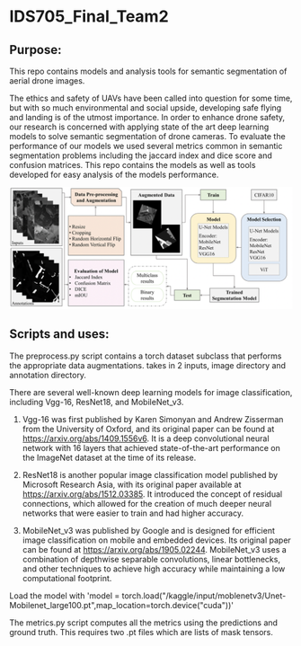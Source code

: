 # IDS705_Final_Team2

## Purpose:

This repo contains models and analysis tools for semantic segmentation of aerial drone images. 

The ethics and safety of UAVs have been called into question for some time, but with so much environmental and social upside, developing safe flying and landing is of the utmost importance. In order to enhance drone safety, our research is concerned with applying state of the art deep learning models to solve semantic segmentation of drone cameras. To evaluate the performance of our models we used several metrics common in semantic segmentation problems including the jaccard index and dice score and confusion matrices. This repo contains the models as well as tools developed for easy analysis of the models performance. 

<img width="1019" alt="Project Flow Chart" src="proj_flowchart.png">


## Scripts and uses:

The preprocess.py script contains a torch dataset subclass that performs the appropriate data augmentations. takes in 2 inputs, image directory and annotation directory.



There are several well-known deep learning models for image classification, including Vgg-16, ResNet18, and MobileNet_v3.

1. Vgg-16 was first published by Karen Simonyan and Andrew Zisserman from the University of Oxford, and its original paper can be found at https://arxiv.org/abs/1409.1556v6. It is a deep convolutional neural network with 16 layers that achieved state-of-the-art performance on the ImageNet dataset at the time of its release.

2. ResNet18 is another popular image classification model published by Microsoft Research Asia, with its original paper available at https://arxiv.org/abs/1512.03385. It introduced the concept of residual connections, which allowed for the creation of much deeper neural networks that were easier to train and had higher accuracy.

3. MobileNet_v3 was published by Google and is designed for efficient image classification on mobile and embedded devices. Its original paper can be found at https://arxiv.org/abs/1905.02244. MobileNet_v3 uses a combination of depthwise separable convolutions, linear bottlenecks, and other techniques to achieve high accuracy while maintaining a low computational footprint.

Load the model with 
'model = torch.load("/kaggle/input/moblenetv3/Unet-Mobilenet_large100.pt",map_location=torch.device("cuda"))'


The metrics.py script computes all the metrics using the predictions and ground truth. This requires two .pt files which are lists of mask tensors.
